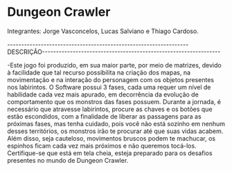 # Dungeon Crawler
Integrantes: Jorge Vasconcelos, Lucas Salviano e Thiago Cardoso.

 -----------------------------------------------------------------DESCRIÇÃO----------------------------------------------------------------

-Este jogo foi produzido, em sua maior parte, por meio de matrizes, devido à facilidade que tal recurso possibilita na criação dos mapas, na movimentação e na interação do personagem com os objetos presentes nos labirintos.  O Software possui 3 fases, cada uma requer um nível de habilidade cada vez mais apurado, em decorrência da evolução de comportamento que os monstros das fases possuem. Durante a jornada, é necessário que atravesse labirintos, procure as chaves e os botões que estão escondidos, com a finalidade de liberar as passagens para as próximas fases, mas tenha cuidado, pois você não está sozinho em nenhum desses territórios, os monstros irão te procurar até que suas vidas acabem. Além disso, seja cauteloso, movimentos bruscos podem te machucar, os espinhos ficam cada vez mais próximos e não queremos tocá-los. Certifique-se que está em tela cheia, esteja preparado para os desafios presentes no mundo de Dungeon Crawler.
